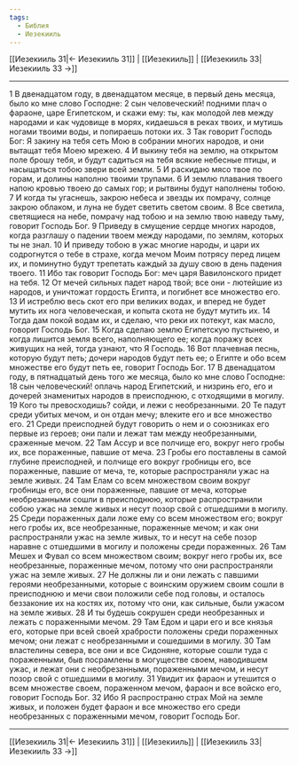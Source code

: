 ```yaml
---
tags:
  - Библия
  - Иезекииль
---
```

[[Иезекииль 31|← Иезекииль 31]] | [[Иезекииль]] | [[Иезекииль 33|Иезекииль 33 →]]

---
1 В двенадцатом году, в двенадцатом месяце, в первый день месяца, было ко мне слово Господне:
2 сын человеческий! подними плач о фараоне, царе Египетском, и скажи ему: ты, как молодой лев между народами и как чудовище в морях, кидаешься в реках твоих, и мутишь ногами твоими воды, и попираешь потоки их.
3 Так говорит Господь Бог: Я закину на тебя сеть Мою в собрании многих народов, и они вытащат тебя Моею мрежею.
4 И выкину тебя на землю, на открытом поле брошу тебя, и будут садиться на тебя всякие небесные птицы, и насыщаться тобою звери всей земли.
5 И раскидаю мясо твое по горам, и долины наполню твоими трупами.
6 И землю плавания твоего напою кровью твоею до самых гор; и рытвины будут наполнены тобою.
7 И когда ты угаснешь, закрою небеса и звезды их помрачу, солнце закрою облаком, и луна не будет светить светом своим.
8 Все светила, светящиеся на небе, помрачу над тобою и на землю твою наведу тьму, говорит Господь Бог.
9 Приведу в смущение сердце многих народов, когда разглашу о падении твоем между народами, по землям, которых ты не знал.
10 И приведу тобою в ужас многие народы, и цари их содрогнутся о тебе в страхе, когда мечом Моим потрясу перед лицем их, и поминутно будут трепетать каждый за душу свою в день падения твоего.
11 Ибо так говорит Господь Бог: меч царя Вавилонского придет на тебя.
12 От мечей сильных падет народ твой; все они - лютейшие из народов, и уничтожат гордость Египта, и погибнет все множество его.
13 И истреблю весь скот его при великих водах, и вперед не будет мутить их нога человеческая, и копыта скота не будут мутить их.
14 Тогда дам покой водам их, и сделаю, что реки их потекут, как масло, говорит Господь Бог.
15 Когда сделаю землю Египетскую пустынею, и когда лишится земля всего, наполняющего ее; когда поражу всех живущих на ней, тогда узнают, что Я Господь.
16 Вот плачевная песнь, которую будут петь; дочери народов будут петь ее; о Египте и обо всем множестве его будут петь ее, говорит Господь Бог.
17 В двенадцатом году, в пятнадцатый день того же месяца, было ко мне слово Господне:
18 сын человеческий! оплачь народ Египетский, и низринь его, его и дочерей знаменитых народов в преисподнюю, с отходящими в могилу.
19 Кого ты превосходишь? сойди, и лежи с необрезанными.
20 Те падут среди убитых мечом, и он отдан мечу; влеките его и все множество его.
21 Среди преисподней будут говорить о нем и о союзниках его первые из героев; они пали и лежат там между необрезанными, сраженные мечом.
22 Там Ассур и все полчище его, вокруг него гробы их, все пораженные, павшие от меча.
23 Гробы его поставлены в самой глубине преисподней, и полчище его вокруг гробницы его, все пораженные, павшие от меча, те, которые распространяли ужас на земле живых.
24 Там Елам со всем множеством своим вокруг гробницы его, все они пораженные, павшие от меча, которые необрезанными сошли в преисподнюю, которые распространили собою ужас на земле живых и несут позор свой с отшедшими в могилу.
25 Среди пораженных дали ложе ему со всем множеством его; вокруг него гробы их, все необрезанные, пораженные мечом; и как они распространяли ужас на земле живых, то и несут на себе позор наравне с отшедшими в могилу и положены среди пораженных.
26 Там Мешех и Фувал со всем множеством своим; вокруг него гробы их, все необрезанные, пораженные мечом, потому что они распространяли ужас на земле живых.
27 Не должны ли и они лежать с павшими героями необрезанными, которые с воинским оружием своим сошли в преисподнюю и мечи свои положили себе под головы, и осталось беззаконие их на костях их, потому что они, как сильные, были ужасом на земле живых.
28 И ты будешь сокрушен среди необрезанных и лежать с пораженными мечом.
29 Там Едом и цари его и все князья его, которые при всей своей храбрости положены среди пораженных мечом; они лежат с необрезанными и сошедшими в могилу.
30 Там властелины севера, все они и все Сидоняне, которые сошли туда с пораженными, быв посрамлены в могуществе своем, наводившем ужас, и лежат они с необрезанными, пораженными мечом, и несут позор свой с отшедшими в могилу.
31 Увидит их фараон и утешится о всем множестве своем, пораженном мечом, фараон и все войско его, говорит Господь Бог.
32 Ибо Я распространю страх Мой на земле живых, и положен будет фараон и все множество его среди необрезанных с пораженными мечом, говорит Господь Бог.

---
[[Иезекииль 31|← Иезекииль 31]] | [[Иезекииль]] | [[Иезекииль 33|Иезекииль 33 →]]